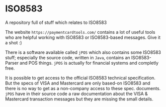 # ISO8583
A repository full of stuff which relates to ISO8583

The website `https://paymentcardtools.com/` contains a lot of useful tools
who are helpful working with ISO8583 or ISO8583-based messages. Give it a shot :)

There is a software available called `jPOS` which also contains some ISO8583 stuff;
especially the source code, written in `Java`, contains an ISO8583-Parser and POS things.
`jPOS` is actually for financial systems and completly free.

It is possible to get access to the official ISO8583 technical specification. But the
specs of VISA and Mastercard are only based-on ISO8583 and there is no way to get as a non-company
access to these spec. documents.
`jPOS` have in their source code a raw documentation about the VISA & Mastercard transaction messages but
they are missing the small details.
